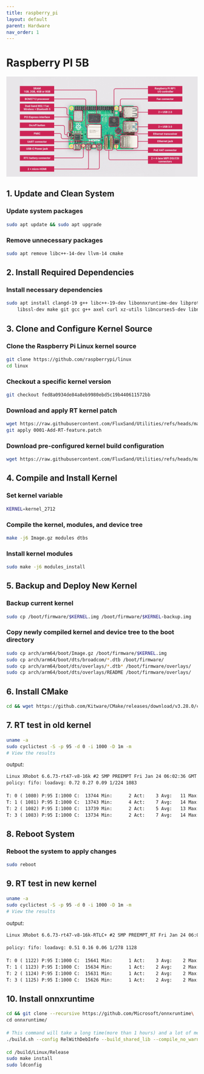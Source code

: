 ```yaml
---
title: raspberry_pi
layout: default
parent: Hardware
nav_order: 1
---
```


# Raspberry PI 5B

![Raspberry PI 5B](../img/pi5-labelled.jpg)

## 1. Update and Clean System

### Update system packages

```bash
sudo apt update && sudo apt upgrade
```

### Remove unnecessary packages

```bash
sudo apt remove libc++-14-dev llvm-14 cmake
```

## 2. Install Required Dependencies

### Install necessary dependencies

```bash
sudo apt install clangd-19 g++ libc++-19-dev libonnxruntime-dev libprotobuf-dev protobuf-compiler bc bison flex \
    libssl-dev make git gcc g++ axel curl xz-utils libncurses5-dev libncursesw5-dev rt-tests libnuma-dev
```

## 3. Clone and Configure Kernel Source

### Clone the Raspberry Pi Linux kernel source

```bash
git clone https://github.com/raspberrypi/linux
cd linux
```

### Checkout a specific kernel version

```bash
git checkout fed8a0934de84a8eb9980ebd5c19b440611572bb
```

### Download and apply RT kernel patch

```bash
wget https://raw.githubusercontent.com/FluxSand/Utilities/refs/heads/master/1.RT-Kernel-Patch/0001-Add-RT-feature.patch
git apply 0001-Add-RT-feature.patch
```

### Download pre-configured kernel build configuration

```bash
wget https://raw.githubusercontent.com/FluxSand/Utilities/refs/heads/master/1.RT-Kernel-Patch/.config
```

## 4. Compile and Install Kernel

### Set kernel variable

```bash
KERNEL=kernel_2712
```

### Compile the kernel, modules, and device tree

```bash
make -j6 Image.gz modules dtbs
```

### Install kernel modules

```bash
sudo make -j6 modules_install
```

## 5. Backup and Deploy New Kernel

### Backup current kernel

```bash
sudo cp /boot/firmware/$KERNEL.img /boot/firmware/$KERNEL-backup.img
```

### Copy newly compiled kernel and device tree to the boot directory

```bash
sudo cp arch/arm64/boot/Image.gz /boot/firmware/$KERNEL.img
sudo cp arch/arm64/boot/dts/broadcom/*.dtb /boot/firmware/
sudo cp arch/arm64/boot/dts/overlays/*.dtb* /boot/firmware/overlays/
sudo cp arch/arm64/boot/dts/overlays/README /boot/firmware/overlays/
```

## 6. Install CMake

```bash
cd && wget https://github.com/Kitware/CMake/releases/download/v3.28.0/cmake-3.28.0.tar.gz && tar -xvf cmake-3.28.0.tar.gz && cd cmake-3.28.0 && ./bootstrap && make -j4 && make install && cd ..
```

## 7. RT test in old kernel

```bash
uname -a
sudo cyclictest -S -p 95 -d 0 -i 1000 -D 1m -m
# View the results
```

output:

```txt
Linux XRobot 6.6.73-rt47-v8-16k #2 SMP PREEMPT Fri Jan 24 06:02:36 GMT 2025 aarch64 GNU/Linux
policy: fifo: loadavg: 0.72 0.27 0.09 1/224 1083

T: 0 ( 1080) P:95 I:1000 C:  13744 Min:      2 Act:    3 Avg:   11 Max:      41
T: 1 ( 1081) P:95 I:1000 C:  13743 Min:      4 Act:    7 Avg:   14 Max:      49
T: 2 ( 1082) P:95 I:1000 C:  13739 Min:      2 Act:    5 Avg:   13 Max:      41
T: 3 ( 1083) P:95 I:1000 C:  13734 Min:      2 Act:    7 Avg:   14 Max:      34
```

## 8. Reboot System

### Reboot the system to apply changes

```bash
sudo reboot
```

## 9. RT test in new kernel

```bash
uname -a
sudo cyclictest -S -p 95 -d 0 -i 1000 -D 1m -m
# View the results
```

output:

```txt
Linux XRobot 6.6.73-rt47-v8-16k-RTLC+ #2 SMP PREEMPT_RT Fri Jan 24 06:02:36 GMT 2025 aarch64 GNU/Linux

policy: fifo: loadavg: 0.51 0.16 0.06 1/278 1128

T: 0 ( 1122) P:95 I:1000 C:  15641 Min:      1 Act:    3 Avg:    2 Max:      14
T: 1 ( 1123) P:95 I:1000 C:  15634 Min:      1 Act:    2 Avg:    2 Max:       8
T: 2 ( 1124) P:95 I:1000 C:  15631 Min:      1 Act:    2 Avg:    2 Max:      13
T: 3 ( 1125) P:95 I:1000 C:  15626 Min:      1 Act:    2 Avg:    2 Max:      10
```

## 10. Install onnxruntime

```bash
cd && git clone --recursive https://github.com/Microsoft/onnxruntime\
cd onnxruntime/

# This command will take a long time(more than 1 hours) and a lot of memory, please enable zram and swap, be patient.
./build.sh --config RelWithDebInfo --build_shared_lib --compile_no_warning_as_error --skip_submodule_sync --cmake_extra_defines CMAKE_OSX_ARCHITECTURES="aarch64"

cd /build/Linux/Release
sudo make install
sudo ldconfig
```
